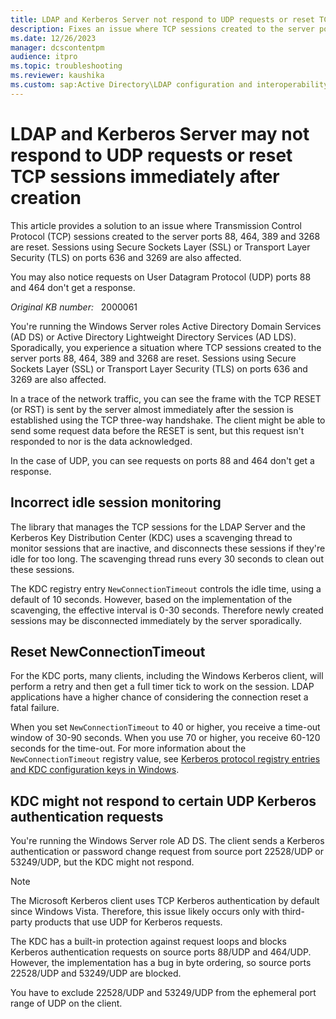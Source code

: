 ```yaml
---
title: LDAP and Kerberos Server not respond to UDP requests or reset TCP sessions
description: Fixes an issue where TCP sessions created to the server ports 88, 464, 389 and 3268 are reset. Sessions using Secure Sockets Layer or Transport Layer Security on ports 636 and 3269 are also affected.
ms.date: 12/26/2023
manager: dcscontentpm
audience: itpro
ms.topic: troubleshooting
ms.reviewer: kaushika
ms.custom: sap:Active Directory\LDAP configuration and interoperability, csstroubleshoot
---
```

# LDAP and Kerberos Server may not respond to UDP requests or reset TCP sessions immediately after creation

This article provides a solution to an issue where Transmission Control Protocol (TCP) sessions created to the server ports 88, 464, 389 and 3268 are reset. Sessions using Secure Sockets Layer (SSL) or Transport Layer Security (TLS) on ports 636 and 3269 are also affected.

You may also notice requests on User Datagram Protocol (UDP) ports 88 and 464 don't get a response.

_Original KB number:_ &nbsp; 2000061

You're running the Windows Server roles Active Directory Domain Services (AD DS) or Active Directory Lightweight Directory Services (AD LDS). Sporadically, you experience a situation where TCP sessions created to the server ports 88, 464, 389 and 3268 are reset. Sessions using Secure Sockets Layer (SSL) or Transport Layer Security (TLS) on ports 636 and 3269 are also affected.

In a trace of the network traffic, you can see the frame with the TCP RESET (or RST) is sent by the server almost immediately after the session is established using the TCP three-way handshake. The client might be able to send some request data before the RESET is sent, but this request isn't responded to nor is the data acknowledged.

In the case of UDP, you can see requests on ports 88 and 464 don't get a response.

## Incorrect idle session monitoring

The library that manages the TCP sessions for the LDAP Server and the Kerberos Key Distribution Center (KDC) uses a scavenging thread to monitor sessions that are inactive, and disconnects these sessions if they're idle for too long. The scavenging thread runs every 30 seconds to clean out these sessions.

The KDC registry entry `NewConnectionTimeout` controls the idle time, using a default of 10 seconds. However, based on the implementation of the scavenging, the effective interval is 0-30 seconds. Therefore newly created sessions may be disconnected immediately by the server sporadically.

## Reset NewConnectionTimeout

For the KDC ports, many clients, including the Windows Kerberos client, will perform a retry and then get a full timer tick to work on the session. LDAP applications have a higher chance of considering the connection reset a fatal failure.

When you set `NewConnectionTimeout` to 40 or higher, you receive a time-out window of 30-90 seconds. When you use 70 or higher, you receive 60-120 seconds for the time-out. For more information about the `NewConnectionTimeout` registry value, see [Kerberos protocol registry entries and KDC configuration keys in Windows](../windows-security/kerberos-protocol-registry-kdc-configuration-keys.md).

## KDC might not respond to certain UDP Kerberos authentication requests

You're running the Windows Server role AD DS. The client sends a Kerberos authentication or password change request from source port 22528/UDP or 53249/UDP, but the KDC might not respond.

> [!NOTE]
> The Microsoft Kerberos client uses TCP Kerberos authentication by default since Windows Vista. Therefore, this issue likely occurs only with third-party products that use UDP for Kerberos requests.

The KDC has a built-in protection against request loops and blocks Kerberos authentication requests on source ports 88/UDP and 464/UDP. However, the implementation has a bug in byte ordering, so source ports 22528/UDP and 53249/UDP are blocked.

You have to exclude 22528/UDP and 53249/UDP from the ephemeral port range of UDP on the client.

